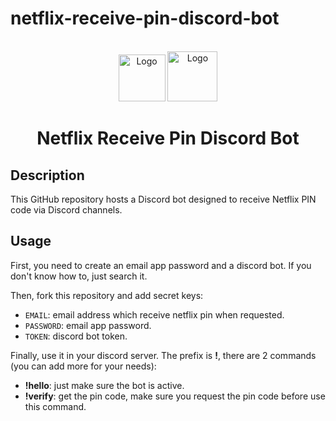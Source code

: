 # netflix-receive-pin-discord-bot
<br />
<div align="center">
  <img src="./assets/netflix.svg" alt="Logo" width="75" height="75">
  <img src="./assets/discord.png" alt="Logo" width="80" height="80">
  <h1 align="center">Netflix Receive Pin Discord Bot</h1>
</div>

## Description

This GitHub repository hosts a Discord bot designed to receive Netflix PIN code via Discord channels.

## Usage

First, you need to create an email app password and a discord bot. If you don't know how to, just search it.

Then, fork this repository and add secret keys:
- `EMAIL`: email address which receive netflix pin when requested.
- `PASSWORD`: email app password.
- `TOKEN`: discord bot token.

Finally, use it in your discord server. The prefix is **!**, there are 2 commands (you can add more for your needs):
- **!hello**: just make sure the bot is active.
- **!verify**: get the pin code, make sure you request the pin code before use this command.

